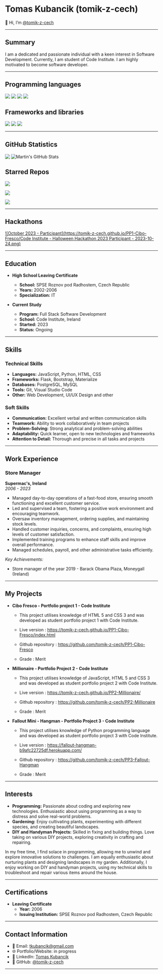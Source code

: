# Tomas Kubancik (tomik-z-cech)

👋 Hi, I’m [@tomik-z-cech](https://github.com/tomik-z-cech) 

---

## Summary

I am a dedicated and passionate individual with a keen interest in Software Development. Currently, I am student of Code Institute. I am highly motivated to become software developer.

---
## Programming languages

![](https://img.shields.io/badge/Code-HTML5-informational?style=flat&logo=<HTML>&logoColor=white&color=f06529
)
![](https://img.shields.io/badge/Code-CSS-informational?style=flat&logo=<HTML>&logoColor=white&color=264de4
)
![](https://img.shields.io/badge/Code-Javascript-informational?style=flat&logo=<HTML>&logoColor=white&color=f0db4f
) 
![](https://img.shields.io/badge/Code-Python-informational?style=flat&logo=<HTML>&logoColor=white&color=4B8BBE
) 

## Frameworks and libraries
  
![](https://img.shields.io/badge/Library-Bootstrap-informational?style=flat&logo=<HTML>&logoColor=white&color=264de4
)
![](https://img.shields.io/badge/Library-JQuery-informational?style=flat&logo=<HTML>&logoColor=white&color=B24926
)
![](https://img.shields.io/badge/Framework-Flask-informational?style=flat&logo=<HTML>&logoColor=white&color=3cbd0d
) 

---

## GitHub Statistics

<img align="center" src="https://github-readme-stats.vercel.app/api/top-langs/?username=tomik-z-cech&hide=java,html,tex&title_color=ffffff&text_color=c9cacc&icon_color=2bbc8a&bg_color=1d1f21&langs_count=3" />

<img align="center" src="https://github-readme-stats.vercel.app/api?username=tomik-z-cech&show_icons=true&line_height=27&count_private=true&title_color=ffffff&text_color=c9cacc&icon_color=2bbc8a&bg_color=1d1f21" alt="Martin's GitHub Stats" />

## Starred Repos
[<img align="center" src="https://github-readme-stats.vercel.app/api/pin/?username=tomik-z-cech&repo=PP1-Cibo-Fresco&title_color=ffffff&text_color=c9cacc&icon_color=2bbc8a&bg_color=1d1f21" />](https://github.com/tomik-z-cech/PP1-Cibo-Fresco)

[<img align="center" src="https://github-readme-stats.vercel.app/api/pin/?username=tomik-z-cech&repo=PP2-Millionaire&title_color=ffffff&text_color=c9cacc&icon_color=2bbc8a&bg_color=1d1f21" />](https://github.com/tomik-z-cech/PP2-Millionaire)
  
[<img align="center" src="https://github-readme-stats.vercel.app/api/pin/?username=tomik-z-cech&repo=PP3-Fallout-Hangman&title_color=ffffff&text_color=c9cacc&icon_color=2bbc8a&bg_color=1d1f21" />](https://github.com/tomik-z-cech/PP3-Fallout-Hangman)


---

## Hackathons

[![October 2023 - Participant](https://tomik-z-cech.github.io/PP1-Cibo-Fresco/Code Institute - Halloween Hackathon 2023 Participant - 2023-10-24.png)](https://eu.badgr.com/public/assertions/eKv7AAAhS_KtS7MQze1tWw?identity__email=tkubancik@gmail.com)

---

## Education

- **High School Leaving Certificate**
  - **School:** SPSE Roznov pod Radhostem, Czech Republic
  - **Years:** 2002-2006
  - **Specialization:** IT

- **Current Study**
  - **Program:** Full Stack Software Development
  - **School:** Code Institute, Ireland
  - **Started:** 2023
  - **Status:** Ongoing

---

## Skills

### Technical Skills
- **Languages:** JavaScript, Python, HTML, CSS
- **Frameworks:** Flask, Bootstrap, Materialize
- **Databases:** PostgreSQL, MySQL
- **Tools:** Git, Visual Studio Code
- **Other:** Web Development, UI/UX Design and other

### Soft Skills
- **Communication:** Excellent verbal and written communication skills
- **Teamwork:** Ability to work collaboratively in team projects
- **Problem-Solving:** Strong analytical and problem-solving abilities
- **Adaptability:** Quick learner, open to new technologies and frameworks
- **Attention to Detail:** Thorough and precise in all tasks and projects

---

## Work Experience

### Store Manager
**Supermac's, Ireland**  
*2006 - 2023*

- Managed day-to-day operations of a fast-food store, ensuring smooth functioning and excellent customer service.
- Led and supervised a team, fostering a positive work environment and encouraging teamwork.
- Oversaw inventory management, ordering supplies, and maintaining stock levels.
- Handled customer inquiries, concerns, and complaints, ensuring high levels of customer satisfaction.
- Implemented training programs to enhance staff skills and improve overall performance.
- Managed schedules, payroll, and other administrative tasks efficiently.

*Key Achievements:*
- Store manager of the year 2019 - Barack Obama Plaza, Moneygall (Ireland)

---

## My Projects

- **Cibo Fresco - Portfolio project 1 - Code Institute**
  - This project utilises knowledge of HTML 5 and CSS 3 and was developed as student portfolio project 1 with Code Institute.

  - Live version : https://tomik-z-cech.github.io/PP1-Cibo-Fresco/index.html
  - Github repository : https://github.com/tomik-z-cech/PP1-Cibo-Fresco
 
  - Grade : Merit


- **Millionaire - Portfolio Project 2 - Code Institute**
  - This project utilises knowledge of JavaScript, HTML 5 and CSS 3 and was developed as student portfolio project 2 with Code Institute.
    
  - Live version : https://tomik-z-cech.github.io/PP2-Millionaire/
  - Github repository : https://github.com/tomik-z-cech/PP2-Millionaire
 
  - Grade : Merit

 
- **Fallout Mini - Hangman - Portfolio Project 3 - Code Institute**
  - This project utilises knowledge of Python programming language and was developed as student portfolio project 3 with Code Institute.

  - Live version : https://fallout-hangman-b9afc22725df.herokuapp.com/
  - Github repository : https://github.com/tomik-z-cech/PP3-Fallout-Hangman
 
  - Grade : Merit


---

## Interests

- **Programming:** Passionate about coding and exploring new technologies. Enthusiastic about using programming as a way to distress and solve real-world problems.
- **Gardening:** Enjoy cultivating plants, experimenting with different species, and creating beautiful landscapes. 
- **DIY and Handyman Projects:** Skilled in fixing and building things. Love taking on various DIY projects, exploring creativity in crafting and repairing.

In my free time, I find solace in programming, allowing me to unwind and explore innovative solutions to challenges. I am equally enthusiastic about nurturing plants and designing landscapes in my garden. Additionally, I enjoy working on DIY and handyman projects, using my technical skills to troubleshoot and repair various items around the house.

---

## Certifications

- **Leaving Certificate**
  - **Year:** 2006
  - **Issuing Institution:** SPSE Roznov pod Radhostem, Czech Republic

---

## Contact Information

- 📧 Email: [tkubancik@gmail.com](mailto:tkubancik@gmail.com)
- 🌐 Portfolio/Website: in progress
- 📱 LinkedIn: [Tomas Kubancik](https://linkedin.com/in/tomas-kubancik-8b94928b)
- 💼 GitHub: [@tomik-z-cech](https://github.com/tomik-z-cech)

---

